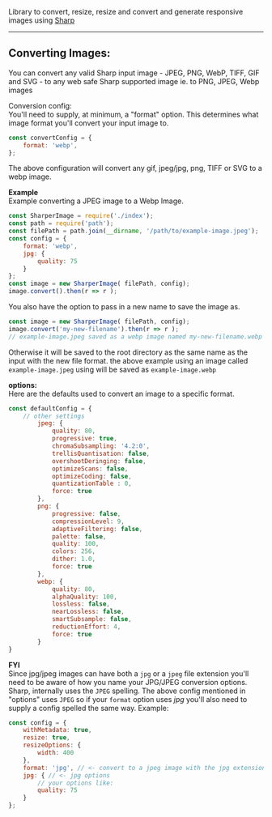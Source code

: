 Library to convert, resize, resize and convert and generate responsive images using [Sharp](https://sharp.pixelplumbing.com/en/stable/)
  
  ---
  

Converting Images:  
------------------ 
You can convert any valid Sharp input image - JPEG, PNG, WebP, TIFF, GIF and SVG -  to any web safe Sharp supported image ie. to PNG, JPEG, Webp images

Conversion config:  
You'll need to supply, at minimum,  a "format" option. This determines what image format you'll convert your input image to.  

```javascript
const convertConfig = {
    format: 'webp',
};
``` 
The above configuration will convert any gif, jpeg/jpg, png, TIFF or SVG to a webp image. 

__Example__  
Example converting a JPEG image to a Webp Image.  

```javascript  
const SharperImage = require('./index');
const path = require('path');
const filePath = path.join(__dirname, '/path/to/example-image.jpeg');
const config = {
    format: 'webp',
    jpg: {
        quality: 75
    }
};
const image = new SharperImage( filePath, config);
image.convert().then(r => r );
```  

You also have the option to pass in a new name to save the image as.   
```javascript  
const image = new SharperImage( filePath, config);
image.convert('my-new-filename').then(r => r );  
// example-image.jpeg saved as a webp image named my-new-filename.webp
```

Otherwise it will be saved to the root directory as the same name as the input with the new file format. the above example using an image called ``example-image.jpeg`` using will be saved as ``example-image.webp``

__options:__  
Here are the defaults used to convert an image to a specific format. 

```javascript
const defaultConfig = {
    // other settings
        jpeg: {
            quality: 80,
            progressive: true,
            chromaSubsampling: '4.2:0',
            trellisQuantisation: false,
            overshootDeringing: false,
            optimizeScans: false,
            optimizeCoding: false,
            quantizationTable : 0,
            force: true
        },
        png: {
            progressive: false,
            compressionLevel: 9,
            adaptiveFiltering: false,
            palette: false,
            quality: 100,
            colors: 256,
            dither: 1.0,
            force: true
        },
        webp: {
            quality: 80,
            alphaQuality: 100,
            lossless: false,
            nearLossless: false,
            smartSubsample: false,
            reductionEffort: 4,
            force: true
        }
}
```

__FYI__   
Since jpg/jpeg images can have both a ``jpg`` or a ```jpeg``` file extension you'll need to be aware of how you name your JPG/JPEG conversion options. Sharp, internally uses the ``JPEG`` spelling. The above config mentioned in "options" uses ```JPEG``` so if your ```format``` option uses _jpg_ you'll also need to supply a config spelled the same way. Example:  
```javascript
const config = {
    withMetadata: true,
    resize: true,
    resizeOptions: {
        width: 400
    },
    format: 'jpg', // <- convert to a jpeg image with the jpg extension
    jpg: { // <- jpg options
        // your options like:
        quality: 75
    }
};
```